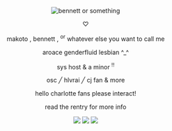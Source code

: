   <p align="center">
<picture>
 <source media="(prefers-color-scheme: dark)" srcset="https://files.catbox.moe/8b037h.png">
 <source media="(prefers-color-scheme: light)" srcset="https://files.catbox.moe/v6ny0q.png">
 <img alt="bennett or something" src="https://files.catbox.moe/8b037h.png">
</picture>
 </p>
  <p align="center">
♡
  </p>
  <p align="center">
makoto , bennett , <sup>or</sup> whatever else you want to call me
<p align="center">
aroace genderfluid lesbian ^_^
  </p>
<p align="center">
sys host & a minor <sup>!!</sup>
</p>
<p align="center">
osc ╱ hlvrai ╱ cj fan & more
</p>
<p align="center">
hello charlotte fans please interact!
</p>
<p align="center">
read the rentry for more info
</p>
<p align="center">
    <img src="https://files.catbox.moe/l21kmj.png"/>     <img src="https://files.catbox.moe/2l480v.png"/>     <img src="https://files.catbox.moe/l2gcr1.png"/>
</p>
